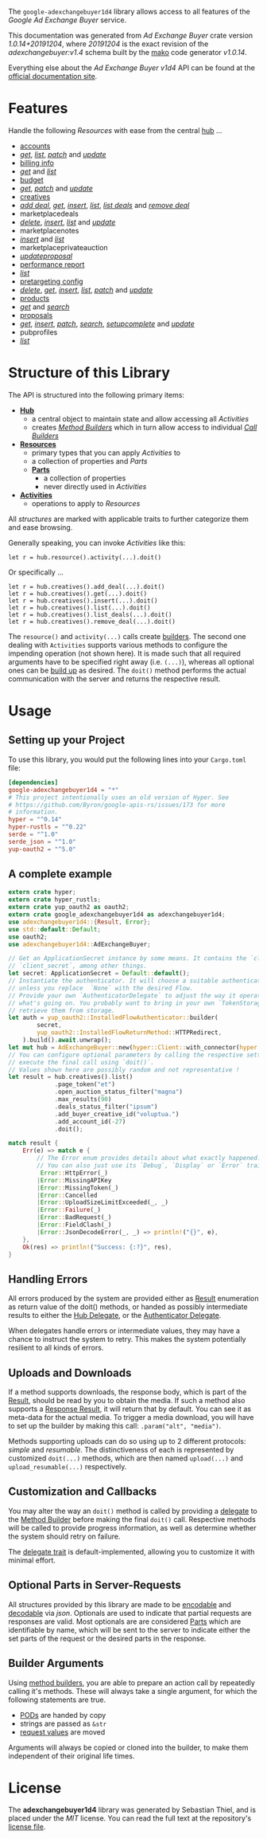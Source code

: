<!---
DO NOT EDIT !
This file was generated automatically from 'src/mako/api/README.md.mako'
DO NOT EDIT !
-->
The `google-adexchangebuyer1d4` library allows access to all features of the *Google Ad Exchange Buyer* service.

This documentation was generated from *Ad Exchange Buyer* crate version *1.0.14+20191204*, where *20191204* is the exact revision of the *adexchangebuyer:v1.4* schema built by the [mako](http://www.makotemplates.org/) code generator *v1.0.14*.

Everything else about the *Ad Exchange Buyer* *v1d4* API can be found at the
[official documentation site](https://developers.google.com/ad-exchange/buyer-rest).
# Features

Handle the following *Resources* with ease from the central [hub](https://docs.rs/google-adexchangebuyer1d4/1.0.14+20191204/google_adexchangebuyer1d4/AdExchangeBuyer) ... 

* [accounts](https://docs.rs/google-adexchangebuyer1d4/1.0.14+20191204/google_adexchangebuyer1d4/api::Account)
 * [*get*](https://docs.rs/google-adexchangebuyer1d4/1.0.14+20191204/google_adexchangebuyer1d4/api::AccountGetCall), [*list*](https://docs.rs/google-adexchangebuyer1d4/1.0.14+20191204/google_adexchangebuyer1d4/api::AccountListCall), [*patch*](https://docs.rs/google-adexchangebuyer1d4/1.0.14+20191204/google_adexchangebuyer1d4/api::AccountPatchCall) and [*update*](https://docs.rs/google-adexchangebuyer1d4/1.0.14+20191204/google_adexchangebuyer1d4/api::AccountUpdateCall)
* [billing info](https://docs.rs/google-adexchangebuyer1d4/1.0.14+20191204/google_adexchangebuyer1d4/api::BillingInfo)
 * [*get*](https://docs.rs/google-adexchangebuyer1d4/1.0.14+20191204/google_adexchangebuyer1d4/api::BillingInfoGetCall) and [*list*](https://docs.rs/google-adexchangebuyer1d4/1.0.14+20191204/google_adexchangebuyer1d4/api::BillingInfoListCall)
* [budget](https://docs.rs/google-adexchangebuyer1d4/1.0.14+20191204/google_adexchangebuyer1d4/api::Budget)
 * [*get*](https://docs.rs/google-adexchangebuyer1d4/1.0.14+20191204/google_adexchangebuyer1d4/api::BudgetGetCall), [*patch*](https://docs.rs/google-adexchangebuyer1d4/1.0.14+20191204/google_adexchangebuyer1d4/api::BudgetPatchCall) and [*update*](https://docs.rs/google-adexchangebuyer1d4/1.0.14+20191204/google_adexchangebuyer1d4/api::BudgetUpdateCall)
* [creatives](https://docs.rs/google-adexchangebuyer1d4/1.0.14+20191204/google_adexchangebuyer1d4/api::Creative)
 * [*add deal*](https://docs.rs/google-adexchangebuyer1d4/1.0.14+20191204/google_adexchangebuyer1d4/api::CreativeAddDealCall), [*get*](https://docs.rs/google-adexchangebuyer1d4/1.0.14+20191204/google_adexchangebuyer1d4/api::CreativeGetCall), [*insert*](https://docs.rs/google-adexchangebuyer1d4/1.0.14+20191204/google_adexchangebuyer1d4/api::CreativeInsertCall), [*list*](https://docs.rs/google-adexchangebuyer1d4/1.0.14+20191204/google_adexchangebuyer1d4/api::CreativeListCall), [*list deals*](https://docs.rs/google-adexchangebuyer1d4/1.0.14+20191204/google_adexchangebuyer1d4/api::CreativeListDealCall) and [*remove deal*](https://docs.rs/google-adexchangebuyer1d4/1.0.14+20191204/google_adexchangebuyer1d4/api::CreativeRemoveDealCall)
* marketplacedeals
 * [*delete*](https://docs.rs/google-adexchangebuyer1d4/1.0.14+20191204/google_adexchangebuyer1d4/api::MarketplacedealDeleteCall), [*insert*](https://docs.rs/google-adexchangebuyer1d4/1.0.14+20191204/google_adexchangebuyer1d4/api::MarketplacedealInsertCall), [*list*](https://docs.rs/google-adexchangebuyer1d4/1.0.14+20191204/google_adexchangebuyer1d4/api::MarketplacedealListCall) and [*update*](https://docs.rs/google-adexchangebuyer1d4/1.0.14+20191204/google_adexchangebuyer1d4/api::MarketplacedealUpdateCall)
* marketplacenotes
 * [*insert*](https://docs.rs/google-adexchangebuyer1d4/1.0.14+20191204/google_adexchangebuyer1d4/api::MarketplacenoteInsertCall) and [*list*](https://docs.rs/google-adexchangebuyer1d4/1.0.14+20191204/google_adexchangebuyer1d4/api::MarketplacenoteListCall)
* marketplaceprivateauction
 * [*updateproposal*](https://docs.rs/google-adexchangebuyer1d4/1.0.14+20191204/google_adexchangebuyer1d4/api::MarketplaceprivateauctionUpdateproposalCall)
* [performance report](https://docs.rs/google-adexchangebuyer1d4/1.0.14+20191204/google_adexchangebuyer1d4/api::PerformanceReport)
 * [*list*](https://docs.rs/google-adexchangebuyer1d4/1.0.14+20191204/google_adexchangebuyer1d4/api::PerformanceReportListCall)
* [pretargeting config](https://docs.rs/google-adexchangebuyer1d4/1.0.14+20191204/google_adexchangebuyer1d4/api::PretargetingConfig)
 * [*delete*](https://docs.rs/google-adexchangebuyer1d4/1.0.14+20191204/google_adexchangebuyer1d4/api::PretargetingConfigDeleteCall), [*get*](https://docs.rs/google-adexchangebuyer1d4/1.0.14+20191204/google_adexchangebuyer1d4/api::PretargetingConfigGetCall), [*insert*](https://docs.rs/google-adexchangebuyer1d4/1.0.14+20191204/google_adexchangebuyer1d4/api::PretargetingConfigInsertCall), [*list*](https://docs.rs/google-adexchangebuyer1d4/1.0.14+20191204/google_adexchangebuyer1d4/api::PretargetingConfigListCall), [*patch*](https://docs.rs/google-adexchangebuyer1d4/1.0.14+20191204/google_adexchangebuyer1d4/api::PretargetingConfigPatchCall) and [*update*](https://docs.rs/google-adexchangebuyer1d4/1.0.14+20191204/google_adexchangebuyer1d4/api::PretargetingConfigUpdateCall)
* [products](https://docs.rs/google-adexchangebuyer1d4/1.0.14+20191204/google_adexchangebuyer1d4/api::Product)
 * [*get*](https://docs.rs/google-adexchangebuyer1d4/1.0.14+20191204/google_adexchangebuyer1d4/api::ProductGetCall) and [*search*](https://docs.rs/google-adexchangebuyer1d4/1.0.14+20191204/google_adexchangebuyer1d4/api::ProductSearchCall)
* [proposals](https://docs.rs/google-adexchangebuyer1d4/1.0.14+20191204/google_adexchangebuyer1d4/api::Proposal)
 * [*get*](https://docs.rs/google-adexchangebuyer1d4/1.0.14+20191204/google_adexchangebuyer1d4/api::ProposalGetCall), [*insert*](https://docs.rs/google-adexchangebuyer1d4/1.0.14+20191204/google_adexchangebuyer1d4/api::ProposalInsertCall), [*patch*](https://docs.rs/google-adexchangebuyer1d4/1.0.14+20191204/google_adexchangebuyer1d4/api::ProposalPatchCall), [*search*](https://docs.rs/google-adexchangebuyer1d4/1.0.14+20191204/google_adexchangebuyer1d4/api::ProposalSearchCall), [*setupcomplete*](https://docs.rs/google-adexchangebuyer1d4/1.0.14+20191204/google_adexchangebuyer1d4/api::ProposalSetupcompleteCall) and [*update*](https://docs.rs/google-adexchangebuyer1d4/1.0.14+20191204/google_adexchangebuyer1d4/api::ProposalUpdateCall)
* pubprofiles
 * [*list*](https://docs.rs/google-adexchangebuyer1d4/1.0.14+20191204/google_adexchangebuyer1d4/api::PubprofileListCall)




# Structure of this Library

The API is structured into the following primary items:

* **[Hub](https://docs.rs/google-adexchangebuyer1d4/1.0.14+20191204/google_adexchangebuyer1d4/AdExchangeBuyer)**
    * a central object to maintain state and allow accessing all *Activities*
    * creates [*Method Builders*](https://docs.rs/google-adexchangebuyer1d4/1.0.14+20191204/google_adexchangebuyer1d4/client::MethodsBuilder) which in turn
      allow access to individual [*Call Builders*](https://docs.rs/google-adexchangebuyer1d4/1.0.14+20191204/google_adexchangebuyer1d4/client::CallBuilder)
* **[Resources](https://docs.rs/google-adexchangebuyer1d4/1.0.14+20191204/google_adexchangebuyer1d4/client::Resource)**
    * primary types that you can apply *Activities* to
    * a collection of properties and *Parts*
    * **[Parts](https://docs.rs/google-adexchangebuyer1d4/1.0.14+20191204/google_adexchangebuyer1d4/client::Part)**
        * a collection of properties
        * never directly used in *Activities*
* **[Activities](https://docs.rs/google-adexchangebuyer1d4/1.0.14+20191204/google_adexchangebuyer1d4/client::CallBuilder)**
    * operations to apply to *Resources*

All *structures* are marked with applicable traits to further categorize them and ease browsing.

Generally speaking, you can invoke *Activities* like this:

```Rust,ignore
let r = hub.resource().activity(...).doit()
```

Or specifically ...

```ignore
let r = hub.creatives().add_deal(...).doit()
let r = hub.creatives().get(...).doit()
let r = hub.creatives().insert(...).doit()
let r = hub.creatives().list(...).doit()
let r = hub.creatives().list_deals(...).doit()
let r = hub.creatives().remove_deal(...).doit()
```

The `resource()` and `activity(...)` calls create [builders][builder-pattern]. The second one dealing with `Activities` 
supports various methods to configure the impending operation (not shown here). It is made such that all required arguments have to be 
specified right away (i.e. `(...)`), whereas all optional ones can be [build up][builder-pattern] as desired.
The `doit()` method performs the actual communication with the server and returns the respective result.

# Usage

## Setting up your Project

To use this library, you would put the following lines into your `Cargo.toml` file:

```toml
[dependencies]
google-adexchangebuyer1d4 = "*"
# This project intentionally uses an old version of Hyper. See
# https://github.com/Byron/google-apis-rs/issues/173 for more
# information.
hyper = "^0.14"
hyper-rustls = "^0.22"
serde = "^1.0"
serde_json = "^1.0"
yup-oauth2 = "^5.0"
```

## A complete example

```Rust
extern crate hyper;
extern crate hyper_rustls;
extern crate yup_oauth2 as oauth2;
extern crate google_adexchangebuyer1d4 as adexchangebuyer1d4;
use adexchangebuyer1d4::{Result, Error};
use std::default::Default;
use oauth2;
use adexchangebuyer1d4::AdExchangeBuyer;

// Get an ApplicationSecret instance by some means. It contains the `client_id` and 
// `client_secret`, among other things.
let secret: ApplicationSecret = Default::default();
// Instantiate the authenticator. It will choose a suitable authentication flow for you, 
// unless you replace  `None` with the desired Flow.
// Provide your own `AuthenticatorDelegate` to adjust the way it operates and get feedback about 
// what's going on. You probably want to bring in your own `TokenStorage` to persist tokens and
// retrieve them from storage.
let auth = yup_oauth2::InstalledFlowAuthenticator::builder(
        secret,
        yup_oauth2::InstalledFlowReturnMethod::HTTPRedirect,
    ).build().await.unwrap();
let mut hub = AdExchangeBuyer::new(hyper::Client::with_connector(hyper::net::HttpsConnector::new(hyper_rustls::TlsClient::new())), auth);
// You can configure optional parameters by calling the respective setters at will, and
// execute the final call using `doit()`.
// Values shown here are possibly random and not representative !
let result = hub.creatives().list()
             .page_token("et")
             .open_auction_status_filter("magna")
             .max_results(90)
             .deals_status_filter("ipsum")
             .add_buyer_creative_id("voluptua.")
             .add_account_id(-27)
             .doit();

match result {
    Err(e) => match e {
        // The Error enum provides details about what exactly happened.
        // You can also just use its `Debug`, `Display` or `Error` traits
         Error::HttpError(_)
        |Error::MissingAPIKey
        |Error::MissingToken(_)
        |Error::Cancelled
        |Error::UploadSizeLimitExceeded(_, _)
        |Error::Failure(_)
        |Error::BadRequest(_)
        |Error::FieldClash(_)
        |Error::JsonDecodeError(_, _) => println!("{}", e),
    },
    Ok(res) => println!("Success: {:?}", res),
}

```
## Handling Errors

All errors produced by the system are provided either as [Result](https://docs.rs/google-adexchangebuyer1d4/1.0.14+20191204/google_adexchangebuyer1d4/client::Result) enumeration as return value of
the doit() methods, or handed as possibly intermediate results to either the 
[Hub Delegate](https://docs.rs/google-adexchangebuyer1d4/1.0.14+20191204/google_adexchangebuyer1d4/client::Delegate), or the [Authenticator Delegate](https://docs.rs/yup-oauth2/*/yup_oauth2/trait.AuthenticatorDelegate.html).

When delegates handle errors or intermediate values, they may have a chance to instruct the system to retry. This 
makes the system potentially resilient to all kinds of errors.

## Uploads and Downloads
If a method supports downloads, the response body, which is part of the [Result](https://docs.rs/google-adexchangebuyer1d4/1.0.14+20191204/google_adexchangebuyer1d4/client::Result), should be
read by you to obtain the media.
If such a method also supports a [Response Result](https://docs.rs/google-adexchangebuyer1d4/1.0.14+20191204/google_adexchangebuyer1d4/client::ResponseResult), it will return that by default.
You can see it as meta-data for the actual media. To trigger a media download, you will have to set up the builder by making
this call: `.param("alt", "media")`.

Methods supporting uploads can do so using up to 2 different protocols: 
*simple* and *resumable*. The distinctiveness of each is represented by customized 
`doit(...)` methods, which are then named `upload(...)` and `upload_resumable(...)` respectively.

## Customization and Callbacks

You may alter the way an `doit()` method is called by providing a [delegate](https://docs.rs/google-adexchangebuyer1d4/1.0.14+20191204/google_adexchangebuyer1d4/client::Delegate) to the 
[Method Builder](https://docs.rs/google-adexchangebuyer1d4/1.0.14+20191204/google_adexchangebuyer1d4/client::CallBuilder) before making the final `doit()` call. 
Respective methods will be called to provide progress information, as well as determine whether the system should 
retry on failure.

The [delegate trait](https://docs.rs/google-adexchangebuyer1d4/1.0.14+20191204/google_adexchangebuyer1d4/client::Delegate) is default-implemented, allowing you to customize it with minimal effort.

## Optional Parts in Server-Requests

All structures provided by this library are made to be [encodable](https://docs.rs/google-adexchangebuyer1d4/1.0.14+20191204/google_adexchangebuyer1d4/client::RequestValue) and 
[decodable](https://docs.rs/google-adexchangebuyer1d4/1.0.14+20191204/google_adexchangebuyer1d4/client::ResponseResult) via *json*. Optionals are used to indicate that partial requests are responses 
are valid.
Most optionals are are considered [Parts](https://docs.rs/google-adexchangebuyer1d4/1.0.14+20191204/google_adexchangebuyer1d4/client::Part) which are identifiable by name, which will be sent to 
the server to indicate either the set parts of the request or the desired parts in the response.

## Builder Arguments

Using [method builders](https://docs.rs/google-adexchangebuyer1d4/1.0.14+20191204/google_adexchangebuyer1d4/client::CallBuilder), you are able to prepare an action call by repeatedly calling it's methods.
These will always take a single argument, for which the following statements are true.

* [PODs][wiki-pod] are handed by copy
* strings are passed as `&str`
* [request values](https://docs.rs/google-adexchangebuyer1d4/1.0.14+20191204/google_adexchangebuyer1d4/client::RequestValue) are moved

Arguments will always be copied or cloned into the builder, to make them independent of their original life times.

[wiki-pod]: http://en.wikipedia.org/wiki/Plain_old_data_structure
[builder-pattern]: http://en.wikipedia.org/wiki/Builder_pattern
[google-go-api]: https://github.com/google/google-api-go-client

# License
The **adexchangebuyer1d4** library was generated by Sebastian Thiel, and is placed 
under the *MIT* license.
You can read the full text at the repository's [license file][repo-license].

[repo-license]: https://github.com/Byron/google-apis-rsblob/master/LICENSE.md
